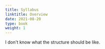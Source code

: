 ```yaml
---
title: Syllabus
linktitle: Overview
date: 2021-08-20
type: book
weight: 1
---
```



I don't know what the structure should be like.
